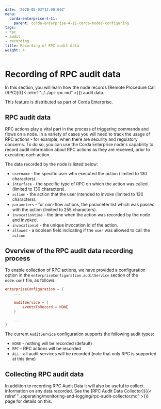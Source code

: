 ```yaml
---
date: '2020-05-03T12:00:00Z'
menu:
  corda-enterprise-4-11:
    parent: corda-enterprise-4-11-corda-nodes-configuring
tags:
- rpc
- audit
- recording
title: Recording of RPC audit data
weight: 4
---
```


# Recording of RPC audit data

In this section, you will learn how the node records [Remote Procedure Call (RPC)]({{< relref "../../api-rpc.md" >}}) audit data.

This feature is distributed as part of Corda Enterprise.

## RPC audit data

RPC actions play a vital part in the process of triggering commands and flows on a node. In a variety of cases you will need to track the usage of RPC actions - for example, when there are security and regulatory concerns. To do so, you can use the Corda Enterprise node's capability to record audit information about RPC actions as they are received, prior to executing each action.

The data recorded by the node is listed below:

- `username` - the specific user who executed the action (limited to 130 characters).
- `interface` - the specific type of RPC on which the action was called (limited to 130 characters).
- `action` - the action that the user intended to invoke (limited to 130 characters).
- `parameters` - for non-flow actions, the parameter list which was passed with the action (limited to 255 characters).
- `invocationtime` - the time when the action was recorded by the node and invoked.
- `invocationid` - the unique invocation id of the action.
- `allowed` - a boolean field indicating if the `user` was allowed to call the `action`.

## Overview of the RPC audit data recording process

To enable collection of RPC actions, we have provided a configuration option in the `enterpriseConfiguration.auditService` section of the `node.conf` file, as follows:

```conf
enterpriseConfiguration = {
    ...

    auditService = {
        eventsToRecord = NONE
    }

    ...
}
```

The current `AuditService` configuration supports the following audit types:

- `NONE` - nothing will be recorded (default)
- `RPC` - RPC actions will be recorded
- `ALL` - all audit services will be recorded (note that only RPC is supported at this time)

## Collecting RPC audit data

In addition to recording RPC Audit Data it will also be useful to collect information on any data recorded.  See the [RPC Audit Data Collector]({{< relref "../operating/monitoring-and-logging/rpc-audit-collector.md" >}}) page for details on this.
